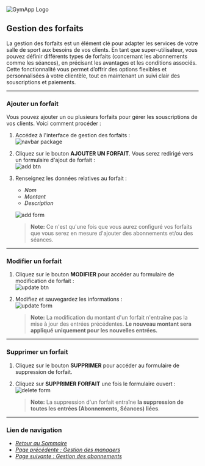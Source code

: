![GymApp Logo](/images/logo_md.png "GymApp Logo")

## Gestion des forfaits

La gestion des forfaits est un élément clé pour adapter les services de votre salle de sport aux besoins de vos clients. En tant que super-utilisateur, vous pouvez définir différents types de forfaits (concernant les abonnements comme les séances), en précisant les avantages et les conditions associés. Cette fonctionnalité vous permet d’offrir des options flexibles et personnalisées à votre clientèle, tout en maintenant un suivi clair des souscriptions et paiements.

---

### **Ajouter un forfait**

Vous pouvez ajouter un ou plusieurs forfaits pour gérer les souscriptions de vos clients. Voici comment procéder :  
1. Accédez à l'interface de gestion des forfaits :  
   ![navbar package](/images/screenshots/package/nav_package.png "navbar package")

2. Cliquez sur le bouton **AJOUTER UN FORFAIT**. Vous serez redirigé vers un formulaire d'ajout de forfait :  
   ![add btn](/images/screenshots/package/add_btn.png "add btn")

3. Renseignez les données relatives au forfait :  
   - _Nom_  
   - _Montant_  
   - _Description_  

   ![add form](/images/screenshots/package/add_form.png "add form")

   > **Note:** Ce n'est qu'une fois que vous aurez configuré vos forfaits que vous serez en mesure d'ajouter des abonnements et/ou des séances.

---

### **Modifier un forfait**  
1. Cliquez sur le bouton **MODIFIER** pour accéder au formulaire de modification de forfait :  
   ![update btn](/images/screenshots/package/update_btn.png "update btn")

2. Modifiez et sauvegardez les informations :  
   ![update form](/images/screenshots/package/update_form.png "update form")

   > **Note:** La modification du montant d'un forfait n'entraîne pas la mise à jour des entrées précédentes. **Le nouveau montant sera appliqué uniquement pour les nouvelles entrées.**

---

### **Supprimer un forfait**

1. Cliquez sur le bouton **SUPPRIMER** pour accéder au formulaire de suppression de forfait.  
2. Cliquez sur **SUPPRIMER FORFAIT** une fois le formulaire ouvert :  
   ![delete form](/images/screenshots/package/delete_form.png "delete form")

   > **Note:** La suppression d'un forfait entraîne **la suppression de toutes les entrées (Abonnements, Séances) liées**.

---

### **Lien de navigation**

- [_Retour au Sommaire_](table.md)  
- [_Page précédente : Gestion des managers_](manager.md)  
- [_Page suivante : Gestion des abonnements_](subscription.md)  
